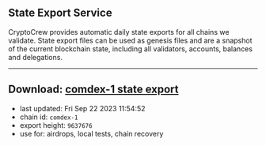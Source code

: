 ## State Export Service
CryptoCrew provides automatic daily state exports for all chains we validate. State export files can be used as genesis files and are a snapshot of the current blockchain state, including all validators, accounts, balances and delegations.

---
**Download: [comdex-1 state export](https://dl.ccvalidators.com/SERVICE/comdex/comdex-1_export_9637676.json)**
---

- last updated: Fri Sep 22 2023 11:54:52
- chain id: `comdex-1`
- export height: `9637676`
- use for: airdrops, local tests, chain recovery
